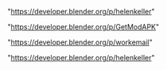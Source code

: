 "https://developer.blender.org/p/helenkeller"

 
"https://developer.blender.org/p/GetModAPK"


"https://developer.blender.org/p/workemail"


"https://developer.blender.org/p/helenkeller"


 
